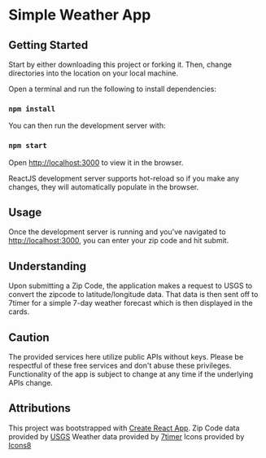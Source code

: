# Simple Weather App

## Getting Started

Start by either downloading this project or forking it. Then, change directories into the location on your local machine. 

Open a terminal and run the following to install dependencies:

### `npm install`

You can then run the development server with:

### `npm start`

Open [http://localhost:3000](http://localhost:3000) to view it in the browser.

ReactJS development server supports hot-reload so if you make any changes, they will automatically populate in the browser.

## Usage

Once the development server is running and you've navigated to [http://localhost:3000](http://localhost:3000), you can enter your zip code and hit submit. 

## Understanding

Upon submitting a Zip Code, the application makes a request to USGS to convert the zipcode to latitude/longitude data. That data is then sent off to 7timer for a simple 7-day weather forecast which is then displayed in the cards. 

## Caution

The provided services here utilize public APIs without keys. Please be respectful of these free services and don't abuse these privileges. Functionality of the app is subject to change at any time if the underlying APIs change. 

## Attributions

This project was bootstrapped with [Create React App](https://github.com/facebook/create-react-app).
Zip Code data provided by [USGS](https://webapps.usgs.gov/)
Weather data provided by [7timer](http://www.7timer.info/index.php?lang=en)
Icons provided by [Icons8](https://icons8.com/icon/set/weather/ios--animated)
